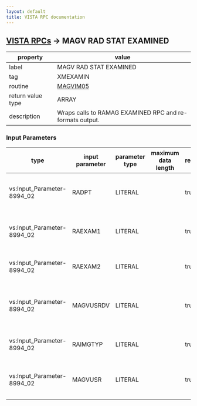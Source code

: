 ```yaml
---
layout: default
title: VISTA RPC documentation
---
```




## [VISTA RPCs](TableOfContent.md) &#8594; MAGV RAD STAT EXAMINED 

 property | value 
--- | --- 
 label | MAGV RAD STAT EXAMINED
 tag | XMEXAMIN
 routine | [MAGVIM05](http://code.osehra.org/dox/Routine_MAGVIM05_source.html)
 return value type | ARRAY
 description | Wraps calls to RAMAG EXAMINED RPC and re-formats output.

### Input Parameters

| type | input parameter | parameter type | maximum data length | required | description | 
| --- | --- | --- | --- | --- | --- | 
| vs:Input_Parameter-8994_02 | RADPT | LITERAL |  | true | IEN of the Patient in the RAD/NUC MED PATIENT file (#70). | 
| vs:Input_Parameter-8994_02 | RAEXAM1 | LITERAL |  | true | IEN of the REGISTERED EXAMS multiple (sub file #70.02). | 
| vs:Input_Parameter-8994_02 | RAEXAM2 | LITERAL |  | true | IEN in the EXAMINATIONS multiple (sub-file #70.03). | 
| vs:Input_Parameter-8994_02 | MAGVUSRDV | LITERAL |  | true | User Logon Division of the person logged into the Importer II application. | 
| vs:Input_Parameter-8994_02 | RAIMGTYP | LITERAL |  | true | This is the radiology imaging type parameter | 
| vs:Input_Parameter-8994_02 | MAGVUSR | LITERAL |  | true | DUZ of the person logged into the Importer II application. | 
